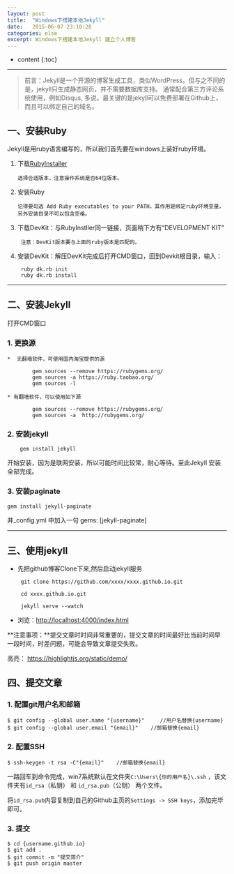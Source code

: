 ```yaml
---
layout: post
title:  "Windows下搭建本地Jekyll"
date:   2015-06-07 23:10:28
categories: else
excerpt: Windows下搭建本地Jekyll 建立个人博客
---
```





* content
{:toc}


---

>  前言：Jekyll是一个开源的博客生成工具，类似WordPress。但与之不同的是，jekyll只生成静态网页，并不需要数据库支持。
>  通常配合第三方评论系统使用，例如Disqus, 多说。最关键的是jekyll可以免费部署在Github上，而且可以绑定自己的域名。

## 一、安装Ruby

Jekyll是用ruby语言编写的，所以我们首先要在windows上装好ruby环境。

1.  下载[RubyInstaller](http://rubyinstaller.org/downloads/)
	
		选择合适版本，注意操作系统是否64位版本。

2.  安装Ruby

		记得要勾选 Add Ruby executables to your PATH，其作用是绑定ruby环境变量，另外安装目录不可以包含空格。

3. 下载DevKit：与RubyInstller同一链接，页面稍下方有“DEVELOPMENT KIT”
	
		注意：DevKit版本要与上面的ruby版本是匹配的。

4. 安装DevKit：解压DevKit完成后打开CMD窗口，回到Devkit根目录，输入：

		ruby dk.rb init
		ruby dk.rb install
	    

---
		
##  二、安装Jekyll

打开CMD窗口

### 1. 更换源

	*  无翻墙软件，可使用国内淘宝提供的源
	
			gem sources --remove https://rubygems.org/
			gem sources -a https://ruby.taobao.org/
			gem sources -l
		
	* 有翻墙软件，可以使用如下源
	
			gem sources --remove https://rubygems.org/
			gem sources -a  http://rubygems.org/
		

### 2.  安装jekyll

		gem install jekyll
		
开始安装，因为是联网安装，所以可能时间比较常，耐心等待。至此Jekyll 安装全部完成。

### 3. 安装paginate
	gem install jekyll-paginate

并_config.yml 中加入一句 gems: [jekyll-paginate]

---

## 三、使用jekyll

*  先把github博客Clone下来,然后启动jekyll服务

		git clone https://github.com/xxxx/xxxx.github.io.git
		
		cd xxxx.github.io.git
		
		jekyll serve --watch
		
*  浏览：[http://localhost:4000/index.html](http://localhost:4000/index.html)

**注意事项：**提交文章时时间非常重要的，提交文章的时间最好比当前时间早一段时间，时差问题，可能会导致文章提交失败。
  
高亮： <https://highlightjs.org/static/demo/>

## 四、提交文章

### 1. 配置git用户名和邮箱

	$ git config --global user.name "{username}"     //用户名替换{username}
	$ git config --global user.email "{email}"    //邮箱替换{email}

### 2. 配置SSH

	$ ssh-keygen -t rsa -C"{email}"    //邮箱替换{email}

一路回车到命令完成，win7系统默认在文件夹`C:\Users\{你的用户名}\.ssh` ，该文件夹有`id_rsa`（私钥） 和 `id_rsa.pub`（公钥） 两个文件。 

将`id_rsa.pub`内容复制到自己的Github主页的`Settings -> SSH keys`，添加完毕即可。

### 3. 提交

	$ cd {username.github.io}
	$ git add .
	$ git commit -m "提交简介"
	$ git push origin master

